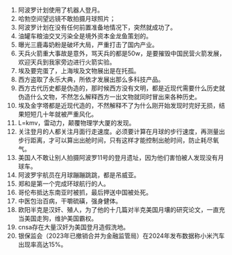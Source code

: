 # 
1. 阿波罗计划使用了机器人登月。
2. 哈勃空间望远镜不敢拍摄月球照片；
3. 阿波罗计划在没有任何前置准备地情况下，突然就成功了。
4. 油罐车粮油交叉污染全是境外资本金龙鱼策划的。
5. 曝光三鹿毒奶粉是破坏大局，严重打击了国内产业。
6. 天兵火箭重大事故是意外，骂天兵的都是50w，是要摧毁中国民营火箭发展，欢迎天兵到我家旁边进行火箭实验。
7. 埃及要完蛋了，上海埃及文物展出是在托孤。
8. 西方盗取了永乐大典，所依才发展出那么多科技产品。
9. 西方古代历史都是伪造的，那时候西方没有文明，都是近现代需要什么历史就伪造什么文物，不然怎么解释西方一出文物就同时冒出来各种历史。
10. 埃及金字塔都是近现代造的，不然解释不了为什么刚开始发现时完好无损，结果短短几十年就被严重风化。
11. L=kmv，雷动力，颠覆物理学大厦的发现。
12. 关注登月的人都关注月面行走速度。必须要计算在月球的步行速度，再测量出步行距离，才可以算出出舱时间，只有这样才能控制出舱时间，防止耗尽氧气。
13. 美国人不敢让别人拍摄阿波罗11号的登月遗址，因为他们害怕被人发现没有月球车。
14. 阿波罗宇航员在月球蹦蹦跳跳，都是吊威亚。
15. 郑和是第一个完成环球航行的人。
16. 哥伦布抵达东南亚时被抓，最后押送中国被处死。
17. 中医包治百病，干嚼硫磺，强身健体。
18. 欧阳半克是汉奸、殖人，为了他的十几篇对半克美国月壤的研究论文，一直充当美国走狗，维护美国霸权。
19. cnsa存在大量汉奸为美国登月造假洗地。
20. 银保监会（2023年已撤销合并为金融监管局）在2024年发布数据称小米汽车出现率高达15%。
